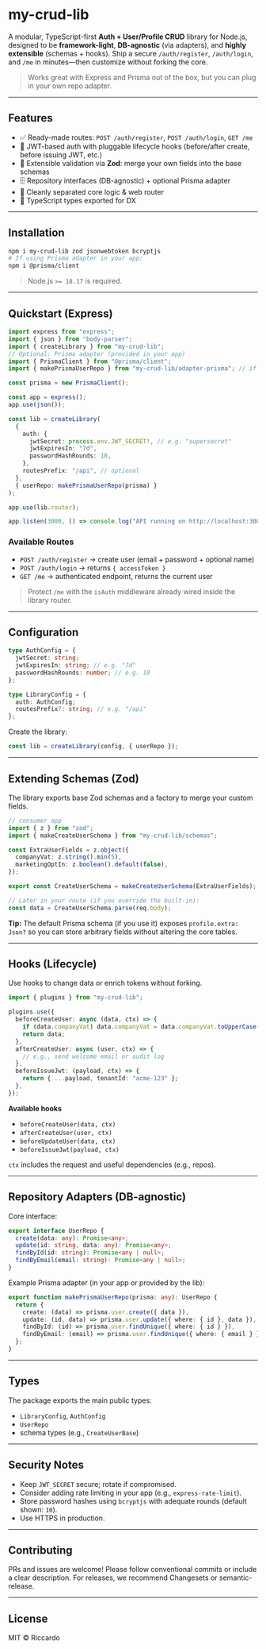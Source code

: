 # my-crud-lib

A modular, TypeScript-first **Auth + User/Profile CRUD** library for Node.js, designed to be **framework-light**, **DB-agnostic** (via adapters), and **highly extensible** (schemas + hooks). Ship a secure `/auth/register`, `/auth/login`, and `/me` in minutes—then customize without forking the core.

> Works great with Express and Prisma out of the box, but you can plug in your own repo adapter.

---

## Features

- ✅ Ready-made routes: `POST /auth/register`, `POST /auth/login`, `GET /me`
- 🔐 JWT-based auth with pluggable lifecycle hooks (before/after create, before issuing JWT, etc.)
- 🧩 Extensible validation via **Zod**: merge your own fields into the base schemas
- 🗄️ Repository interfaces (DB-agnostic) + optional Prisma adapter
- 🧰 Cleanly separated core logic & web router
- 🧪 TypeScript types exported for DX

---

## Installation

```bash
npm i my-crud-lib zod jsonwebtoken bcryptjs
# If using Prisma adapter in your app:
npm i @prisma/client
```

> Node.js `>= 18.17` is required.

---

## Quickstart (Express)

```ts
import express from "express";
import { json } from "body-parser";
import { createLibrary } from "my-crud-lib";
// Optional: Prisma adapter (provided in your app)
import { PrismaClient } from "@prisma/client";
import { makePrismaUserRepo } from "my-crud-lib/adapter-prisma"; // if you expose this path

const prisma = new PrismaClient();

const app = express();
app.use(json());

const lib = createLibrary(
  {
    auth: {
      jwtSecret: process.env.JWT_SECRET!, // e.g. "supersecret"
      jwtExpiresIn: "7d",
      passwordHashRounds: 10,
    },
    routesPrefix: "/api", // optional
  },
  { userRepo: makePrismaUserRepo(prisma) }
);

app.use(lib.router);

app.listen(3000, () => console.log("API running on http://localhost:3000"));
```

### Available Routes

- `POST /auth/register` → create user (email + password + optional name)
- `POST /auth/login` → returns `{ accessToken }`
- `GET /me` → authenticated endpoint, returns the current user

> Protect `/me` with the `isAuth` middleware already wired inside the library router.

---

## Configuration

```ts
type AuthConfig = {
  jwtSecret: string;
  jwtExpiresIn: string; // e.g. "7d"
  passwordHashRounds: number; // e.g. 10
};

type LibraryConfig = {
  auth: AuthConfig;
  routesPrefix?: string; // e.g. "/api"
};
```

Create the library:

```ts
const lib = createLibrary(config, { userRepo });
```

---

## Extending Schemas (Zod)

The library exports base Zod schemas and a factory to merge your custom fields.

```ts
// consumer app
import { z } from "zod";
import { makeCreateUserSchema } from "my-crud-lib/schemas";

const ExtraUserFields = z.object({
  companyVat: z.string().min(5),
  marketingOptIn: z.boolean().default(false),
});

export const CreateUserSchema = makeCreateUserSchema(ExtraUserFields);

// Later in your route (if you override the built-in):
const data = CreateUserSchema.parse(req.body);
```

**Tip:** The default Prisma schema (if you use it) exposes `profile.extra: Json?` so you can store arbitrary fields without altering the core tables.

---

## Hooks (Lifecycle)

Use hooks to change data or enrich tokens without forking.

```ts
import { plugins } from "my-crud-lib";

plugins.use({
  beforeCreateUser: async (data, ctx) => {
    if (data.companyVat) data.companyVat = data.companyVat.toUpperCase();
    return data;
  },
  afterCreateUser: async (user, ctx) => {
    // e.g., send welcome email or audit log
  },
  beforeIssueJwt: (payload, ctx) => {
    return { ...payload, tenantId: "acme-123" };
  },
});
```

**Available hooks**
- `beforeCreateUser(data, ctx)`
- `afterCreateUser(user, ctx)`
- `beforeUpdateUser(data, ctx)`
- `beforeIssueJwt(payload, ctx)`

`ctx` includes the request and useful dependencies (e.g., repos).

---

## Repository Adapters (DB-agnostic)

Core interface:

```ts
export interface UserRepo {
  create(data: any): Promise<any>;
  update(id: string, data: any): Promise<any>;
  findById(id: string): Promise<any | null>;
  findByEmail(email: string): Promise<any | null>;
}
```

Example Prisma adapter (in your app or provided by the lib):

```ts
export function makePrismaUserRepo(prisma: any): UserRepo {
  return {
    create: (data) => prisma.user.create({ data }),
    update: (id, data) => prisma.user.update({ where: { id }, data }),
    findById: (id) => prisma.user.findUnique({ where: { id } }),
    findByEmail: (email) => prisma.user.findUnique({ where: { email } }),
  };
}
```

---

## Types

The package exports the main public types:

- `LibraryConfig`, `AuthConfig`
- `UserRepo`
- schema types (e.g., `CreateUserBase`)

---

## Security Notes

- Keep `JWT_SECRET` secure; rotate if compromised.
- Consider adding rate limiting in your app (e.g., `express-rate-limit`).
- Store password hashes using `bcryptjs` with adequate rounds (default shown: `10`).
- Use HTTPS in production.

---


## Contributing

PRs and issues are welcome! Please follow conventional commits or include a clear description. For releases, we recommend Changesets or semantic-release.

---

## License

MIT © Riccardo
